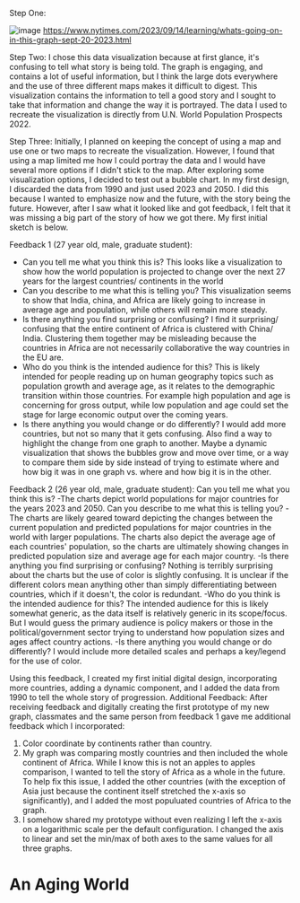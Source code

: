 Step One:

![image](https://github.com/chadpenny/cpenny-portfolio/assets/123605156/9ae8263f-562d-4534-b24d-00685ea33a88)
https://www.nytimes.com/2023/09/14/learning/whats-going-on-in-this-graph-sept-20-2023.html

Step Two:
I chose this data visualization because at first glance, it's confusing to tell what story is being told. The graph is engaging, and contains a lot of useful information, but I think the large dots everywhere and the use of three different maps makes it difficult to digest. This visualization contains the information to tell a good story and I sought to 
take that information and change the way it is portrayed. The data I used to recreate the visualization is directly from U.N. World Population Prospects 2022.


Step Three:
Initially, I planned on keeping the concept of using a map and use one or two maps to recreate the visualization. However, I found that using a map limited me how I could portray the data and I would have several more options if I didn't stick to the map. After exploring some visualization options, I decided to test out a bubble chart. In my first design, I discarded the data from 1990 and just used 2023 and 2050. I did this because I wanted to emphasize now and the future, with the story being the future. However, after I saw what it looked like and got feedback, I felt that it was missing a big part of the story of how we got there. My first initial sketch is below. 


Feedback 1 (27 year old, male, graduate student):
- Can you tell me what you think this is?
This looks like a visualization to show how the world population is projected to change over the next 27 years for the largest countries/ continents in the world
- Can you describe to me what this is telling you?
This visualization seems to show that India, china, and Africa are likely going to increase in average age and population, while others will remain more steady. 
- Is there anything you find surprising or confusing?
I find it surprising/ confusing that the entire continent of Africa is clustered with China/ India. Clustering them together may be misleading because the countries in Africa are not necessarily collaborative the way countries in the EU are. 
- Who do you think is the intended audience for this?
This is likely intended for people reading up on human geography topics such as population growth and average age, as it relates to the demographic transition within those countries. For example high population and age is concerning for gross output, while low population and age could set the stage for large economic output over the coming years. 
- Is there anything you would change or do differently?
I would add more countries, but not so many that it gets confusing. Also find a way to highlight the change from one graph to another. Maybe a dynamic visualization that shows the bubbles grow and move over time, or a way to compare them side by side instead of trying to estimate where and how big it was in one graph vs. where and how big it is in the other.

Feedback 2 (26 year old, male, graduate student):
Can you tell me what you think this is?
-The charts depict world populations for major countries for the years 2023 and 2050. 
Can you describe to me what this is telling you?
-The charts are likely geared toward depicting the changes between the current population and predicted populations for major countries in the world with larger populations. The charts also depict the average age of each countries' population, so the charts are ultimately showing changes in predicted population size and average age for each major country.
-Is there anything you find surprising or confusing? 
Nothing is terribly surprising about the charts but the use of color is slightly confusing. It is unclear if the different colors mean anything other than simply differentiating between countries, which if it doesn't, the color is redundant. 
-Who do you think is the intended audience for this? 
The intended audience for this is likely somewhat generic, as the data itself is relatively generic in its scope/focus. But I would guess the primary audience is policy makers or those in the political/government sector trying to understand how population sizes and ages affect country actions. 
-Is there anything you would change or do differently?
I would include more detailed scales and perhaps a key/legend for the use of color.

Using this feedback, I created my first initial digital design, incorporating more countries, adding a dynamic component, and I added the data from 1990 to tell the whole story of progression. 
Additional Feedback:
After receiving feedback and digitally creating the first prototype of my new graph, classmates and the same person from feedback 1 gave me additional feedback which I incorporated:
1) Color coordinate by continents rather than country.
2) My graph was comparing mostly countries and then included the whole continent of Africa. While I know this is not an apples to apples comparison, I wanted to tell the story of Africa as a whole in the future. To help fix this issue,
   I added the other countries (with the exception of Asia just because the continent itself stretched the x-axis so significantly), and I added the most populuated countries of Africa to the graph.
3) I somehow shared my prototype without even realizing I left the x-axis on a logarithmic scale per the default configuration. I changed the axis to linear and set the min/max of both axes to the same values for all three graphs.

# An Aging World

